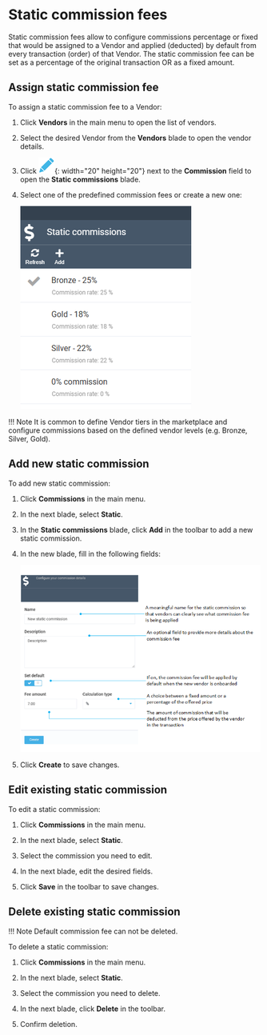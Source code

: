# Static commission fees

Static commission fees allow to configure commissions percentage or fixed that would be assigned to a Vendor and applied (deducted) by default from every transaction (order) of that Vendor. The static commission fee can be set as a percentage of the original transaction OR as a fixed amount.

## Assign static commission fee

To assign a static commission fee to a Vendor:

1. Click **Vendors** in the main menu to open the list of vendors.
1. Select the desired Vendor from the **Vendors** blade to open the vendor details. 
1. Click ![pencil](../../media/pencil.png){: width="20" height="20"} next to the **Commission** field to open the **Static commissions** blade. 
1. Select one of the predefined commission fees or create a new one:

    ![Static commissions](../../media/static-commissions.png)

!!! Note 
    It is common to define Vendor tiers in the marketplace and configure commissions based on the defined vendor levels (e.g. Bronze, Silver, Gold).

## Add new static commission

To add new static commission:

1. Click **Commissions** in the main menu.

1. In the next blade, select **Static**.

1. In the **Static commissions** blade, click **Add** in the toolbar to add a new static commission. 

1. In the new blade, fill in the following fields:

    ![New static commission](../../media/new-static-commission.png)

1. Click **Create** to save changes.

## Edit existing static commission

To edit a static commission:

1. Click **Commissions** in the main menu.

1. In the next blade, select **Static**.

1. Select the commission you need to edit.

1. In the next blade, edit the desired fields.

1. Click **Save** in the toolbar to save changes.


## Delete existing static commission

!!! Note
    Default commission fee can not be deleted.

To delete a static commission:

1. Click **Commissions** in the main menu.

1. In the next blade, select **Static**.

1. Select the commission you need to delete.

1. In the next blade, click **Delete** in the toolbar.

1. Confirm deletion.

